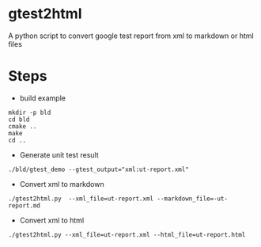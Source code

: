 # gtest2html

A python script to convert google test report from xml to markdown or html files

# Steps

* build example

```
mkdir -p bld
cd bld
cmake ..
make
cd ..
```

* Generate unit test result

```
./bld/gtest_demo --gtest_output="xml:ut-report.xml"
```

* Convert xml to markdown

```
./gtest2html.py  --xml_file=ut-report.xml --markdown_file=-ut-report.md
```

* Convert xml to html

```
./gtest2html.py --xml_file=ut-report.xml --html_file=ut-report.html
```
